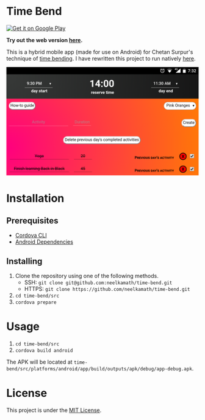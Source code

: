 # Time Bend

<a href="https://play.google.com/store/apps/details?id=neelkamath.timebend">
    <img alt="Get it on Google Play" width="185" src="https://play.google.com/intl/en_us/badges/images/generic/en-play-badge.png" />
</a>

**Try out the web version [here](https://time-bend.netlify.com/).**

This is a hybrid mobile app (made for use on Android) for Chetan Surpur's technique of [time bending](https://www.google.com/url?sa=t&rct=j&q=&esrc=s&source=web&cd=1&cad=rja&uact=8&ved=2ahUKEwi8m7ONzrPfAhXYa94KHaukBw0QFjAAegQICRAB&url=http%3A%2F%2Fchetansurpur.com%2Fblog%2F2012%2F10%2Ftime-bending.html&usg=AOvVaw2584-fWlB1HTkSybKr876d). I have rewritten this project to run natively [here](https://github.com/neelkamath/time-bend-android).

![Screenshot](screenshot.png)

# Installation

## Prerequisites

- [Cordova CLI](https://cordova.apache.org/docs/en/latest/guide/cli/index.html#installing-the-cordova-cli)
- [Android Dependencies](https://cordova.apache.org/docs/en/latest/guide/platforms/android/index.html#installing-the-requirements)

## Installing

1. Clone the repository using one of the following methods.
    - SSH: `git clone git@github.com:neelkamath/time-bend.git`
    - HTTPS: `git clone https://github.com/neelkamath/time-bend.git`
1. `cd time-bend/src`
1. `cordova prepare`

# Usage

1. `cd time-bend/src`
1. `cordova build android`

The APK will be located at `time-bend/src/platforms/android/app/build/outputs/apk/debug/app-debug.apk`.

# License

This project is under the [MIT License](LICENSE).
